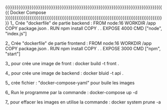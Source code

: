 {{{{{{{{{{{{{{{{{{{{{{{{{{{{{{{{{{{{{{{{{{{{{{{{{{{{{{{{{{{{{{{{{{{{{{{{{{{{{{{{{{{{{{ Docker Compose }}}}}}}}}}}}}}}}}}}}}}}}}}}}}}}}}}}}}}}}}}}}}}}}}}}}}}}}}}}}}}}}}}}}}}}}}}}}}}}}}}}}}}
1_ Crée "dockerfile" de partie backend :
        FROM node:16
        WORKDIR /app
        COPY package.json .
        RUN npm install
        COPY . .
        EXPOSE 4000
        CMD ["node", "index.js"]

2_ Crée "dockerfile" de partie frontend :
        FROM node:16
        WORKDIR /app
        COPY package.json .
        RUN npm install
        COPY . .
        EXPOSE 3000
        CMD ["npm", "start"]

3_ pour crée une image de front : 
    docker build -t front .

4_ pour crée une image de backend : 
    docker bluid -t api .

5_ crée fichier : "docker-compose-yaml" pour buile les images  

6_ Run le programme par la commande : 
     docker-compose up -d

7_ pour effacer les images en utilise la commande : 
    docker system prune -a
